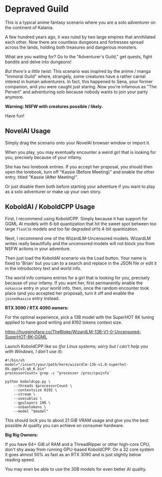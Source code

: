 Depraved Guild
==============

This is a typical anime fantasy scenario where you are a solo adventurer on
the continent of Kalania.

A few hundred years ago, it was ruled by two large empires that annihilated
each other. Now there are countless dungeons and fortresses spread across
the lands, holding both treasures and dangerous monsters.

What are you waiting for? Go to the "Adventurer's Guild," get quests,
fight bandits and delve into dungeons!

*But there's a little twist:* This scenario was inspired by the anime / manga
"Immoral Guild" where, strangely, some creatures have a rather carnal interest
in human adventurers. In fact, this happened to Sena, your former companion,
and you were caught just staring. Now you're infamous as "The Pervert" and
adventuring solo because nobody wants to join your party anymore.

**Warning: NSFW with creatures possible / likely.**

Have fun!


NovelAI Usage
-------------

Simply drag the scenario onto your NovelAI browser window or import it.

When you play, you may eventually encounter a weird girl that is looking
for you, precisely because of your infamy.

She has two lorebook entries. If you accept her proposal, you should then
open the lorebook, turn off "Kassie (Before Meeting)" and enable the other
entry, titled "Kassie (After Meeting)".

Or just disable them both before starting your adventure if you want to play
as a solo adventurer or make up your own story.


KoboldAI / KoboldCPP Usage
--------------------------

First, I recommend using KoboldCPP. Simply because it has support for GGML
AI models with 6-bit quantization that hit the sweet spot between too large
`float16` models and too far degraded `GPTQ` 4-bit quantization.

Next, I recommend one of the WizardLM-Uncensored models. WizardLM writes
really beautifully and the uncensored models will not block you from NSFW
actions in your adventure.

Then just load the KoboldAI scenario via the Load button. Your name is fixed
to 'Brian' but you can to a search and replace in the JSON file or edit it
in the introductory text and world info.

The world info contains entries for a girl that is looking for you, precisely
because of your infamy. If you want her, first permanently enable
the `nokassie` entry in your world info, then, once the random encounter
took place (and you accepted her proposal), turn it off and enable
the `joinedkassie` entry instead.


**RTX 3090 / RTX 4090 owners:**

For the optimal experience, pick a 13B model with the SuperHOT 8K tuning
applied to have good writing and 8192 tokens context size.

https://huggingface.co/TheBloke/WizardLM-13B-V1-0-Uncensored-SuperHOT-8K-GGML

Launch KoboldCPP like so (*for Linux systems; sorry but I can't help you with
Windows, I don't use it*):

    #!/bin/sh
    model="/insert/your/path/here/wizardlm-13b-v1.0-superhot-8k.ggmlv3.q6_K.bin"
    processorCount=`grep -c ^processor /proc/cpuinfo`

    python koboldcpp.py \
        --threads $processorCount \
        --contextsize 8192 \
        --stream \
        --usecublas \
        --gpulayers 100 \
        --unbantokens \
        --model "$model"

This should lock you to about 21 GiB VRAM usage and give you the best possible
AI quality you can achieve on consumer hardware.

**Big Rig Owners:**

If you have 64+ GiB of RAM and a ThreadRipper or other high-core CPU,
don't shy away from running GPU-based KoboldCPP. On a 32 core system it goes
almost 50% as fast as an RTX 3090 and is just slightly below reading speed.

You may even be able to use the 30B models for even better AI quality.
